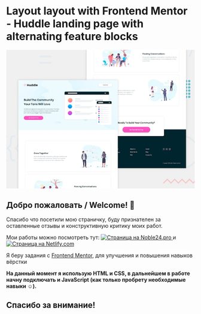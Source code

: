 # Layout layout with Frontend Mentor - Huddle landing page with alternating feature blocks

![Design preview for the Huddle landing page with alternating feature blocks coding challenge](./app/img/design/desktop-preview.jpg)

## Добро пожаловать / Welcome! 👋

Спасибо что посетили мою страничку, буду признателен за оставленные отзывы и конструктивную критику моих работ.

Мои работы можно посмотреть тут: <a href="https://679023.noble24.pro/"> <img src="https://img.shields.io/badge/Site-Noble24.pro-orange?style=for-the-badge" alt="Страница на Noble24.pro"> </a> и <a href="https://huddle2-thr0tt1e.netlify.com/"> <img src="https://img.shields.io/badge/Site-Nitlify.com-blue" alt="Страница на Netlify.com"> </a>


Я беру задания с [Frontend Mentor](https://www.frontendmentor.io), для улучшения и повышения навыков вёрстки 

**На данный момент я использую HTML и CSS, в дальнейшем в работе начну подключать и JavaScript (как только пробрету необходимые навыки ☺).**

## Спасибо за внимание!
